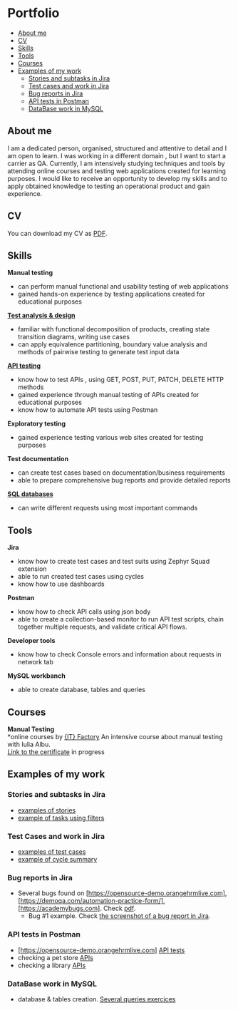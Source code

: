 # Portfolio
- [About me](#about-me)
- [CV](#cv)
- [Skills](#skills)
- [Tools](#tools)
- [Courses](#courses)
- [Examples of my work](#examples-of-my-work)
  * [Stories and subtasks in Jira](#stories-and-subtasks-in-jira)
  * [Test cases and work in Jira](#test-cases-and-work-in-jira)
  * [Bug reports in Jira](#bug-reports-in-jira)
  * [API tests in Postman](#api-tests-in-postman)
  * [DataBase work in MySQL](#database-work-in-mysql)


## About me

I am a dedicated person, organised, structured and attentive to detail and I am open to learn. 
I was working in a different domain , but I want to start a carrier as QA.
Currently, I am intensively studying techniques and tools by attending online courses and testing web applications created for learning purposes.
I would like to receive an opportunity to develop my skills and to apply obtained knowledge to testing an operational product and gain experience. 

## CV
You can download my CV as [PDF](https://github.com/olarur/ManualTestingPortofolio/blob/64fdbfd12562bfddff553905f0b2e364afda0d63/AboutMe/CV%20Olaru%20Razvan%20(1).pdf).

## Skills

__Manual testing__
  * can perform manual functional and usability testing of web applications
  * gained hands-on experience by testing applications created for educational purposes

[__Test analysis & design__](#test-cases-and-work-in-jira)
  * familiar with functional decomposition of products, creating state transition diagrams, writing use cases
  * can apply equivalence partitioning, boundary value analysis and methods of pairwise testing to generate test input data

[__API testing__](#api-tests-in-postman)
  * know how to test APIs , using GET, POST, PUT, PATCH, DELETE HTTP methods
  * gained experience through manual testing of APIs created for educational purposes
  * know how to automate API tests using Postman

__Exploratory testing__
  * gained experience testing various web sites created for testing purposes

__Test documentation__
  * can create test cases based on documentation/business requirements 
  * able to prepare comprehensive bug reports and provide detailed reports

[__SQL databases__](#database-work-in-mysql)
  * can write different requests using most important commands


## Tools

__Jira__
  * know how to create test cases and test suits using Zephyr Squad extension
  * able to run created test cases using cycles
  * know how to use dashboards 

__Postman__
  * know how to check API calls using json body 
  * able to create a collection-based monitor to run API test scripts, chain together multiple requests, and validate critical API flows.

__Developer tools__
  * know how to check Console errors and information about requests in network tab

__MySQL workbanch__
  * able to create database, tables and queries 



## Courses

__Manual Testing__  
*online courses by [{IT} Factory](https://www.itfactory.ro/manual/)
An intensive course about manual testing with Iulia Albu.  
[Link to the certificate]() in progress 


## Examples of my work

### Stories and subtasks in Jira

  * [examples of stories](https://github.com/olarur/ManualTestingPortofolio/blob/cd90734d54584b54302db6b23f8a38b59239b54e/AboutMe/All_stories.pdf)
  * [example of tasks using filters](https://github.com/olarur/ManualTestingPortofolio/blob/cd90734d54584b54302db6b23f8a38b59239b54e/AboutMe/all%20tickets%20(story%20test%20case%20bug).pdf) 

### Test Cases and work in Jira

  * [examples of test cases](https://github.com/olarur/ManualTestingPortofolio/blob/431a4e522953cffb1dc1bf5e0d08652e55f8b4f6/AboutMe/all_test_cases_with_steps.pdf)
  * [example of cycle summary](https://github.com/olarur/ManualTestingPortofolio/blob/431a4e522953cffb1dc1bf5e0d08652e55f8b4f6/AboutMe/cycle_summary.jpg)

### Bug reports in Jira

- Several bugs found on [https://opensource-demo.orangehrmlive.com], [https://demoqa.com/automation-practice-form/], [https://academybugs.com]. Check [pdf](https://github.com/olarur/ManualTestingPortofolio/blob/19d94b7c04b07f4d40891f865127af49e5f85f92/AboutMe/All_bugs.pdf).
  * Bug #1 example. Check [the screenshot of a bug report in Jira](https://github.com/olarur/ManualTestingPortofolio/blob/19d94b7c04b07f4d40891f865127af49e5f85f92/AboutMe/bug_report.jpg).

### API tests in Postman

  * [https://opensource-demo.orangehrmlive.com] [API tests](https://github.com/olarur/ManualTestingPortofolio/blob/431a4e522953cffb1dc1bf5e0d08652e55f8b4f6/AboutMe/OrangeHRm%20API%20collection.postman_collection.json) 
  * checking a pet store [APIs](https://github.com/olarur/ManualTestingPortofolio/blob/431a4e522953cffb1dc1bf5e0d08652e55f8b4f6/AboutMe/PET%20STORE.postman_collection.json)
  * checking a library [APIs](https://github.com/olarur/ManualTestingPortofolio/blob/431a4e522953cffb1dc1bf5e0d08652e55f8b4f6/AboutMe/Simple%20Book%20API.postman_collection.json)

### DataBase work in MySQL

* database & tables creation. [Several queries exercices ](https://github.com/olarur/ManualTestingPortofolio/blob/main/AboutMe/SQL%20practice2.sql)


